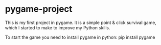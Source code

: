 # pygame-project

This is my first project in pygame. It is a simple point & click survival game, which I started to make to improve my Python skills.

To start the game you need to install pygame in python:
pip install pygame
